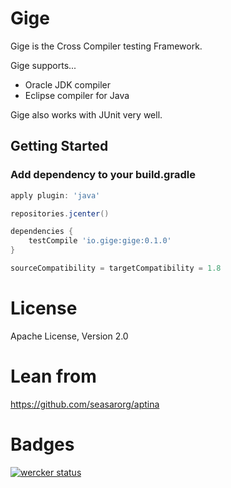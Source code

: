 # Gige

Gige is the Cross Compiler testing Framework.

Gige supports...

* Oracle JDK compiler
* Eclipse compiler for Java

Gige also works with JUnit very well.

## Getting Started

### Add dependency to your build.gradle

```groovy
apply plugin: 'java'

repositories.jcenter()

dependencies {
    testCompile 'io.gige:gige:0.1.0'
}

sourceCompatibility = targetCompatibility = 1.8
```

# License

Apache License, Version 2.0

# Lean from

https://github.com/seasarorg/aptina

# Badges
[![wercker status](https://app.wercker.com/status/b61caeec2c22ee5147590de508904961/m "wercker status")](https://app.wercker.com/project/bykey/b61caeec2c22ee5147590de508904961)

